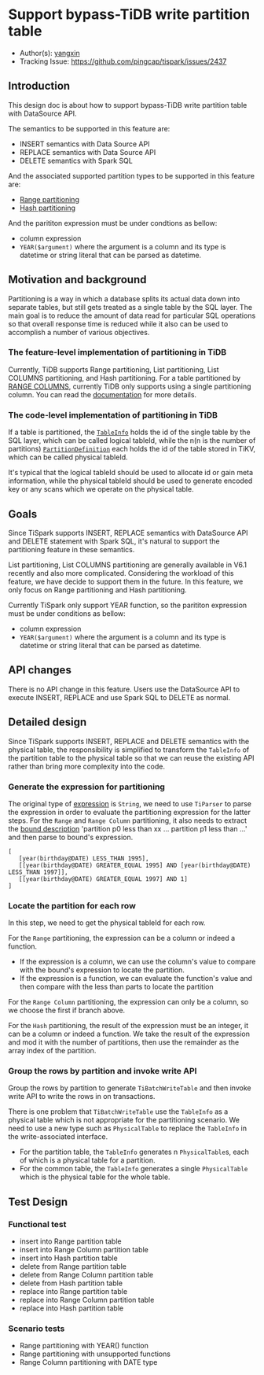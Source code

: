 # Support bypass-TiDB write partition table

- Author(s): [yangxin](http://github.com/xuanyu66)
- Tracking Issue: https://github.com/pingcap/tispark/issues/2437

## Introduction

This design doc is about how to support bypass-TiDB write partition table with DataSource API.

The semantics to be supported in this feature are:

- INSERT semantics with Data Source API
- REPLACE semantics with Data Source API
- DELETE semantics with Spark SQL

And the associated supported partition types to be supported in this feature are:

- [Range partitioning](https://docs.pingcap.com/tidb/dev/partitioned-table#range-partitioning)
- [Hash partitioning](https://docs.pingcap.com/tidb/dev/partitioned-table#hash-partitioning)

And the parititon expression must be under condtions as bellow:
+ column expression
+ `YEAR($argument)` where the argument is a column and its type is datetime or string literal
that can be parsed as datetime.

## Motivation and background

Partitioning is a way in which a database splits its actual data down into separate tables, but
still gets treated as a single table by the SQL layer.
The main goal is to reduce the amount of data read for particular SQL operations so that overall
response time is reduced while it also can be used to accomplish a number of various objectives.

### The feature-level implementation of partitioning in TiDB

Currently, TiDB supports Range partitioning, List partitioning, List COLUMNS partitioning, and Hash
partitioning.
For a table partitioned by [RANGE COLUMNS](https://dev.mysql.com/doc/refman/5.7/en/partitioning-columns-range.html),
currently TiDB only supports using a single partitioning column.
You can read the [documentation](https://docs.pingcap.com/tidb/dev/partitioned-table#compatibility-with-mysql) for more
details.

### The code-level implementation of partitioning in TiDB

If a table is partitioned,
the [`TableInfo`](https://github.com/pingcap/tidb/blob/v6.1.0/parser/model/model.go#L370-L447) holds
the id of the single table by the SQL layer, which can be called logical tableId,
while the n(n is the number of partitions)
[`PartitionDefinition`](https://github.com/pingcap/tidb/blob/v6.1.0/parser/model/model.go#L1076-L1084)
each holds the id of the table stored in TiKV, which can be called physical tableId.

It's typical that the logical tableId should be used to allocate id or gain meta information, while
the physical tableId should be used to generate encoded key or any scans which we operate on the
physical table.

## Goals

Since TiSpark supports INSERT, REPLACE semantics with DataSource API and DELETE statement with Spark SQL, 
it's natural to support the partitioning feature in these semantics.

List partitioning, List COLUMNS partitioning are generally available in V6.1 recently and also more
complicated. Considering the workload of this feature, we have decide to support them in the future.
In this feature, we only focus on Range partitioning and Hash partitioning.

Currently TiSpark only support YEAR function, so the parititon expression must be under conditions as bellow:
+ column expression
+ `YEAR($argument)` where the argument is a column and its type is datetime or string literal
that can be parsed as datetime.

## API changes

There is no API change in this feature. Users use the DataSource API to execute INSERT, REPLACE and
use Spark SQL to DELETE as normal.

## Detailed design

Since TiSpark supports INSERT, REPLACE and DELETE semantics with the physical table, the
responsibility is simplified to transform the `TableInfo` of the partition table to the physical
table so that we can reuse the existing API rather than bring more complexity into the code.

### Generate the expression for partitioning

The original type of [expression](https://github.com/pingcap/tispark/blob/master/tikv-client/src/main/java/com/pingcap/tikv/meta/TiPartitionInfo.java#L31) 
is `String`, we need to use `TiParser` to parse the expression in order to evaluate the partitioning expression for the latter steps.
For the `Range` and `Range Column`  partitioning, it also needs to extract the [bound description](https://github.com/pingcap/tispark/blob/master/tikv-client/src/main/java/com/pingcap/tikv/meta/TiPartitionDef.java#L32)
'partition p0 less than xx ... partition p1 less than ...' and then parse to bound's expression.
```
[ 
   [year(birthday@DATE) LESS_THAN 1995], 
   [[year(birthday@DATE) GREATER_EQUAL 1995] AND [year(birthday@DATE) LESS_THAN 1997]], 
   [[year(birthday@DATE) GREATER_EQUAL 1997] AND 1] 
]
```

### Locate the partition for each row

In this step, we need to get the physical tableId for each row.

For the `Range` partitioning, the expression can be a column or indeed a function.

- If the expression is a column, we can use the column's value to compare with the bound's expression
  to locate the partition.
- If the expression is a function, we can evaluate the function's value and then compare with the
  less than parts to locate the partition

For the `Range Column` partitioning, the expression can only be a column, so we choose the first if
branch above.

For the `Hash` partitioning, the result of the expression must be an integer, it can be a column or
indeed a function. We take the result of the expression and mod it with the number of partitions, then use the
remainder as the array index of the partition.

### Group the rows by partition and invoke write API

Group the rows by partition to generate `TiBatchWriteTable` and then invoke write API to write the
rows in on transactions.

There is one problem that `TiBatchWriteTable` use the `TableInfo` as a physical table which is not
appropriate for the partitioning scenario.
We need to use a new type such as `PhysicalTable` to replace the `TableInfo` in the write-associated
interface.

- For the partition table, the `TableInfo` generates n `PhysicalTable`s, each of which is a physical
  table for a partition.
- For the common table, the `TableInfo` generates a single `PhysicalTable` which is the physical
  table for the whole table.

## Test Design

### Functional test

- insert into Range partition table
- insert into Range Column partition table
- insert into Hash partition table
- delete from Range partition table
- delete from Range Column partition table
- delete from Hash partition table
- replace into Range partition table
- replace into Range Column partition table
- replace into Hash partition table

### Scenario tests

- Range partitioning with YEAR() function
- Range partitioning with unsupported functions
- Range Column partitioning with DATE type
